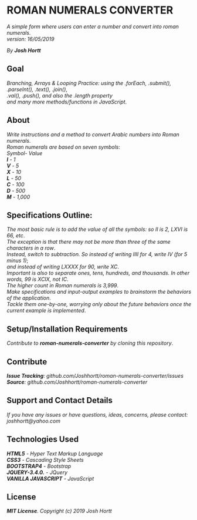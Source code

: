 # ROMAN NUMERALS CONVERTER

_A simple form where users can enter a number and convert into roman numerals_.<br/>
_version: 16/05/2019_<br/>

_By **Josh Hortt**_

## Goal

_Branching, Arrays & Looping Practice: using the .forEach, .submit(), .parseInt(), .text(), .join()_,<br/>
_.val(), .push(), and also the .length property_<br/>
_and many more methods/functions in JavaScript_.

## About

_Write instructions and a method to convert Arabic numbers into Roman numerals_.<br/>
_Roman numerals are based on seven symbols_:<br/>
_Symbol- Value_<br/>
_**I** - 1_<br/>
_**V** - 5_<br/>
_**X** - 10_<br/>
_**L** - 50_<br/>
_**C** - 100_<br/>
_**D** - 500_<br/>
_**M** - 1,000_

## Specifications Outline:

_The most basic rule is to add the value of all the symbols: so II is 2, LXVI is 66, etc_.<br/>
_The exception is that there may not be more than three of the same characters in a row_.<br/>
_Instead, switch to subtraction. So instead of writing IIII for 4, write IV (for 5 minus 1)_;<br/>
_and instead of writing LXXXX for 90, write XC_.<br/>
_Important is also to separate ones, tens, hundreds, and thousands. In other words, 99 is XCIX, not IC_.<br/>
_The higher count in Roman numerals is 3,999_.<br/>
_Make specifications and input-output examples to brainstorm the behaviors of the application_.<br/>
_Tackle them one-by-one, worrying only about the future behaviors once the current example is implemented_.<br/>

## Setup/Installation Requirements

_Contribute to **roman-numerals-converter** by cloning this repository_.

## Contribute

_**Issue Tracking**: github.com/Joshhortt/roman-numerals-converter/issues_<br/>
_**Source**: github.com/Joshhortt/roman-numerals-converter_

## Support and Contact Details

_If you have any issues or have questions, ideas, concerns, please contact: joshhortt@yahoo.com_

## Technologies Used

_**HTML5** - Hyper Text Markup Language_<br/>
_**CSS3** - Cascading Style Sheets_<br/>
_**BOOTSTRAP4** - Bootstrap_</br>
_**JQUERY-3.4.0.** - JQuery_</br>
_**VANILLA JAVASCRIPT** - JavaScript_

## License

_**MIT License**. Copyright (c) 2019 Josh Hortt_
